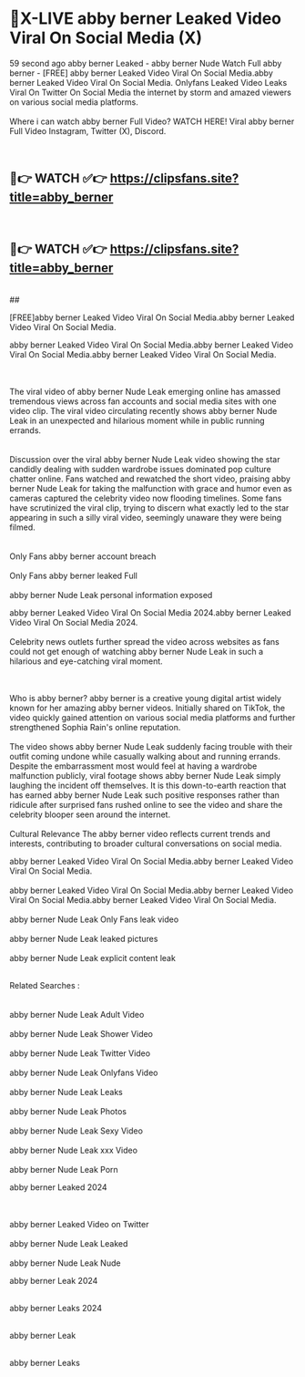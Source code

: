 # 🔴X-LIVE abby berner Leaked Video Viral On Social Media (X)<br>


59 second ago abby berner Leaked  - abby berner Nude  Watch Full abby berner - [FREE] abby berner Leaked Video Viral On Social Media.abby berner Leaked Video Viral On Social Media.   Onlyfans Leaked Video Leaks Viral On Twitter On Social Media the internet by storm and amazed viewers on various social media platforms. <br><br>
Where i can watch abby berner Full Video? WATCH HERE! Viral abby berner Full Video Instagram, Twitter (X), Discord. <br>


 <br>

##  🔴👉 WATCH ✅👉  <a href="https://clipsfans.site?title=abby_berner&ref=git">https://clipsfans.site?title=abby_berner</a> <br>
  <br>

##  🔴👉 WATCH ✅👉  <a href="https://clipsfans.site?title=abby_berner&ref=git">https://clipsfans.site?title=abby_berner</a> <br>
  <br>
  ##



[FREE]abby berner Leaked Video Viral On Social Media.abby berner Leaked Video Viral On Social Media. <br>

abby berner Leaked Video Viral On Social Media.abby berner Leaked Video Viral On Social Media.abby berner Leaked Video Viral On Social Media. <br>


  <br>

  <br>
The viral video of abby berner Nude Leak emerging online has amassed tremendous views across fan accounts and social media sites with one video clip. The viral video circulating recently shows abby berner Nude Leak in an unexpected and hilarious moment while in public running errands.<br>
<br>


<br>
Discussion over the viral abby berner Nude Leak video showing the star candidly dealing with sudden wardrobe issues dominated pop culture chatter online. Fans watched and rewatched the short video, praising abby berner Nude Leak for taking the malfunction with grace and humor even as cameras captured the celebrity video now flooding timelines. Some fans have scrutinized the viral clip, trying to discern what exactly led to the star appearing in such a silly viral video, seemingly unaware they were being filmed.<br>
<br>
<br> 
Only Fans abby berner account breach<br>
<br>
Only Fans abby berner leaked Full <br>
<br>
abby berner Nude Leak personal information exposed<br>

abby berner Leaked Video Viral On Social Media 2024.abby berner Leaked Video Viral On Social Media 2024. <br>
<br>
Celebrity news outlets further spread the video across websites as fans could not get enough of watching abby berner Nude Leak in such a hilarious and eye-catching viral moment.<br>
<br>

<br>
Who is abby berner? abby berner is a creative young digital artist widely known for her amazing abby berner videos. Initially shared on TikTok, the video quickly gained attention on various social media platforms and further strengthened Sophia Rain's online reputation.<br>
<br>
The video shows abby berner Nude Leak suddenly facing trouble with their outfit coming undone while casually walking about and running errands. Despite the embarrassment most would feel at having a wardrobe malfunction publicly, viral footage shows abby berner Nude Leak simply laughing the incident off themselves. It is this down-to-earth reaction that has earned abby berner Nude Leak such positive responses rather than ridicule after surprised fans rushed online to see the video and share the celebrity blooper seen around the internet.<br>
<br>
Cultural Relevance The abby berner video reflects current trends and interests, contributing to broader cultural conversations on social media.<br>

abby berner Leaked Video Viral On Social Media.abby berner Leaked Video Viral On Social Media.<br>
<br>
abby berner Leaked Video Viral On Social Media.abby berner Leaked Video Viral On Social Media.abby berner Leaked Video Viral On Social Media.<br>
<br>
abby berner Nude Leak Only Fans leak video<br>
<br>
abby berner Nude Leak leaked pictures<br>
<br>
abby berner Nude Leak explicit content leak<br>


<br>
Related Searches :<br>
<br>

<br>
abby berner Nude Leak Adult Video<br>
<br>
abby berner Nude Leak Shower Video<br>
<br>
abby berner Nude Leak Twitter Video<br>
<br>
abby berner Nude Leak Onlyfans Video<br>
<br>
abby berner Nude Leak Leaks<br>
<br>
abby berner Nude Leak Photos<br>

<br>
abby berner Nude Leak Sexy Video<br>
<br>
abby berner Nude Leak xxx Video<br>
<br>
abby berner Nude Leak Porn<br>

abby berner  Leaked 2024 <br> <br>
<br>

abby berner Leaked Video on Twitter <br>
<br>
abby berner Nude Leak Leaked<br>
<br>
abby berner Nude Leak Nude<br>


abby berner  Leak 2024 <br> <br>



abby berner  Leaks 2024 <br> <br>



 
abby berner  Leak<br> <br>



abby berner  Leaks<br> <br>





</p>




 



</p>










